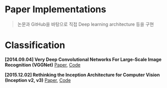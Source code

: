 # Paper Implementations
> 논문과 GitHub을 바탕으로 직접 Deep learning architecture 등을 구현

# Classification

**[2014.09.04] Very Deep Convolutional Networks For Large-Scale Image Recognition (VGGNet)**
[Paper](https://arxiv.org/abs/1409.1556), [Code]()

**[2015.12.02] Rethinking the Inception Architecture for Computer Vision (Inception v2, v3)**
[Paper](https://arxiv.org/abs/1512.00567), [Code]()


